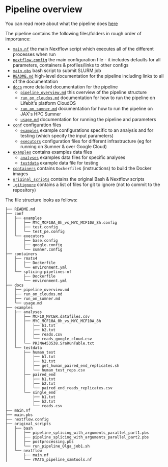 # Pipeline overview

You can read more about what the pipeline does [here](../README.md#introduction)

The pipeline contains the following files/folders in rough order of importance:

- [`main.nf`](../main.nf) the main Nextflow script which executes all of the different processes when run
- [`nextflow.config`](../nextflow.config) the main configuration file - it includes defaults for all parameters, containers & profiles/links to other configs
- [`main.pbs`](../main.pbs) bash script to submit SLURM job
- [`README.md`](../README.md) high-level documentation for the pipeline including links to all of the documentation
- [`docs`](../docs) more detailed documentation for the pipeline
    - [`pipeline_overview.md`](pipeline_overview.md) this overview of the pipeline structure
    - [`run_on_cloudos.md`](run_on_cloudos.md) documentation for how to run the pipeline on Lifebit's platform CloudOS
    - [`run_on_sumner.md`](run_on_sumner.md) documentation for how to run the pipeline on JAX's HPC Sumner
    - [`usage.md`](usage.md) documentation for running the pipeline and parameters
- [`conf`](../conf) configuration files
    - [`examples`](../conf/examples) example configurations specific to an analysis and for testing (which specify the input parameters)
    - [`executors`](../conf/executors) configuration files for different infrastructure (eg for running on Sumner & over Google Cloud)
- [`examples`](../examples) contains examples data files
    - [`analyses`](../examples/analyses) examples data files for specific analyses
    - [`testdata`](../examples/testdata) example data file for testing
- [`containers`](../containers) contains `Dockerfile`s (instructions) to build the Docker images
- [`original_scripts`](../original_scripts) contains the original Bash & Nextflow scripts
- [`.gitignore`](../.gitignore) contains a list of files for git to ignore (not to commit to the repository)


The file structure looks as follows:
```
├── README.md
├── conf
│   ├── examples
│   │   ├── MYC_MCF10A_0h_vs_MYC_MCF10A_8h.config
│   │   ├── test.config
│   │   └── test_pe.config
│   └── executors
│       ├── base.config
│       ├── google.config
│       └── sumner.config
├── containers
│   ├── rmats4
│   │   ├── Dockerfile
│   │   └── environment.yml
│   └── splicing-pipelines-nf
│       ├── Dockerfile
│       └── environment.yml
├── docs
│   ├── pipeline_overview.md
│   ├── run_on_cloudos.md
│   ├── run_on_sumner.md
│   └── usage.md
├── examples
│   ├── analyses
│   │   ├── MCF10_MYCER.datafiles.csv
│   │   ├── MYC_MCF10A_0h_vs_MYC_MCF10A_8h
│   │   │   ├── b1.txt
│   │   │   ├── b2.txt
│   │   │   ├── reads.csv
│   │   │   └── reads_google_cloud.csv
│   │   └── PRJNA453538.SraRunTable.txt
│   └── testdata
│       ├── human_test
│       │   ├── b1.txt
│       │   ├── b2.txt
│       │   ├── get_human_paired_end_replicates.sh
│       │   └── human_test_reps.csv
│       ├── paired_end
│       │   ├── b1.txt
│       │   ├── b2.txt
│       │   └── paired_end_reads_replicates.csv
│       └── single_end
│           ├── b1.txt
│           ├── b2.txt
│           └── reads.csv
├── main.nf
├── main.pbs
├── nextflow.config
├── original_scripts
│   ├── bash
│   │   ├── pipeline_splicing_with_arguments_parallel_part1.pbs
│   │   ├── pipeline_splicing_with_arguments_parallel_part2.pbs
│   │   ├── postprocessing.pbs
│   │   └── run_pipeline_Olga_job1.sh
│   └── nextflow
│       ├── main.nf
│       └── rMATS_pipeline_samtools.nf
```